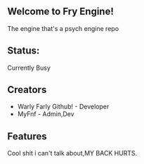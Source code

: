 ## Welcome to Fry Engine!

The engine that's a psych engine repo

## Status:

Currently Busy

## Creators

* Warly Farly Github! - Developer
* MyFnf - Admin,Dev

## Features

Cool shit i can't talk about,MY BACK HURTS.
